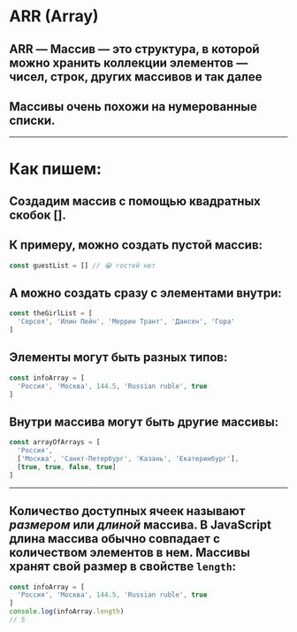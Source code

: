 # ARR (Array)
## ARR — Массив — это структура, в которой можно хранить коллекции элементов — чисел, строк, других массивов и так далее

## Массивы очень похожи на нумерованные списки.

---

# Как пишем:
## Создадим массив с помощью квадратных скобок [].

## К примеру, можно создать пустой массив:
``` js 
const guestList = [] // 😭 гостей нет
```
## А можно создать сразу с элементами внутри:

``` js 
const theGirlList = [
  'Серсея', 'Илин Пейн', 'Меррин Трант', 'Дансен', 'Гора'
]
```

## Элементы могут быть разных типов:

``` js 
const infoArray = [
  'Россия', 'Москва', 144.5, 'Russian ruble', true
]
```

## Внутри массива могут быть другие массивы:

```js 
const arrayOfArrays = [
  'Россия',
  ['Москва', 'Санкт-Петербург', 'Казань', 'Екатеринбург'],
  [true, true, false, true]
]
```
---

## Количество доступных ячеек называют _размером_ или _длиной_ массива. В JavaScript длина массива обычно совпадает с количеством элементов в нем. Массивы хранят свой размер в свойстве ``` length ```:
```js
const infoArray = [
  'Россия', 'Москва', 144.5, 'Russian ruble', true
]
console.log(infoArray.length)
// 5
```
